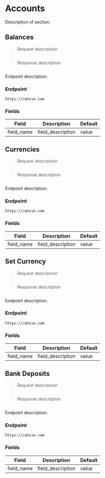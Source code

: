 # Accounts

Description of section.

## Balances

> Request description

```shell
```

> Response description

```json
```

Endpoint description.

### Endpoint

`https://rehive.com`

### Fields

Field | Description | Default
---------- | ----------------- | --------------
field_name | field_description | value

## Currencies

> Request description

```shell
```

> Response description

```json
```

Endpoint description.

### Endpoint

`https://rehive.com`

### Fields

Field | Description | Default
---------- | ----------------- | --------------
field_name | field_description | value

## Set Currency

> Request description

```shell
```

> Response description

```json
```

Endpoint description.

### Endpoint

`https://rehive.com`

### Fields

Field | Description | Default
---------- | ----------------- | --------------
field_name | field_description | value

## Bank Deposits

> Request description

```shell
```

> Response description

```json
```

Endpoint description.

### Endpoint

`https://rehive.com`

### Fields

Field | Description | Default
---------- | ----------------- | --------------
field_name | field_description | value